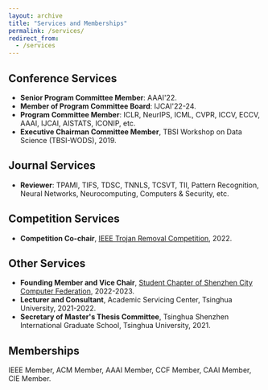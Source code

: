 ```yaml
---
layout: archive
title: "Services and Memberships"
permalink: /services/
redirect_from:
  - /services
---
```




## Conference Services
* **Senior Program Committee Member**: AAAI'22.
* **Member of Program Committee Board**: IJCAI'22-24.
* **Program Committee Member**: ICLR, NeurIPS, ICML, CVPR, ICCV, ECCV, AAAI, IJCAI, AISTATS, ICONIP, etc.
* **Executive Chairman Committee Member**, TBSI Workshop on Data Science (TBSI-WODS), 2019.

## Journal Services
- **Reviewer**: TPAMI, TIFS, TDSC, TNNLS, TCSVT, TII, Pattern Recognition, Neural Networks, Neurocomputing, Computers & Security, etc.

## Competition Services
* **Competition Co-chair**, [IEEE Trojan Removal Competition](http://www.trojan-removal.com/), 2022.

## Other Services
* **Founding Member and Vice Chair**, [Student Chapter of Shenzhen City Computer Federation](https://www.szccf.org.cn/?p=2964), 2022-2023.
* **Lecturer and Consultant**, Academic Servicing Center, Tsinghua University, 2021-2022.
* **Secretary of Master's Thesis Committee**, Tsinghua Shenzhen International Graduate School, Tsinghua University, 2021.

## Memberships
IEEE Member, ACM Member, AAAI Member, CCF Member, CAAI Member, CIE Member.
